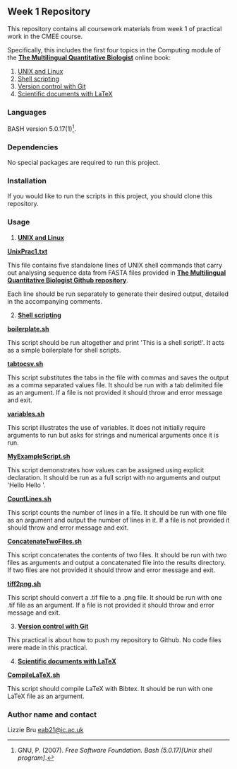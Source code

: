 ## **Week 1 Repository**

This repository contains all coursework materials from week 1 of practical work in the CMEE course.

Specifically, this includes the first four topics in the Computing module of the  [**The Multilingual Quantitative Biologist**](https://mhasoba.github.io/TheMulQuaBio/intro.html) online book:
1. [UNIX and Linux](https://mhasoba.github.io/TheMulQuaBio/notebooks/01-Unix.html#)
2. [Shell scripting](https://mhasoba.github.io/TheMulQuaBio/notebooks/02-ShellScripting.html)
3. [Version control with Git](https://mhasoba.github.io/TheMulQuaBio/notebooks/03-Git.html)
4. [Scientific documents with LaTeX](https://mhasoba.github.io/TheMulQuaBio/notebooks/04-LaTeX.html)


### **Languages**

BASH version 5.0.17(1)[^1].
[^1]: GNU, P. (2007). *Free Software Foundation. Bash (5.0.17)[Unix shell program]*.


### **Dependencies** 

No special packages are required to run this project.


### **Installation**

If you would like to run the scripts in this project, you should clone this repository.


### **Usage**

1. [**UNIX and Linux**](https://mhasoba.github.io/TheMulQuaBio/notebooks/01-Unix.html#)

[**UnixPrac1.txt**](code/UnixPrac1.txt)

This file contains five standalone lines of UNIX shell commands that carry out  analysing sequence data from FASTA files provided in [**The Multilingual Quantitative Biologist Github repository**](https://github.com/mhasoba/TheMulQuaBio).

 Each line should be run separately to generate their desired output, detailed in the accompanying comments.

2. [**Shell scripting**](https://mhasoba.github.io/TheMulQuaBio/notebooks/02-ShellScripting.html)

[**boilerplate.sh**](code/boilerplate.sh)

This script should be run altogether and print 'This is a shell script!'. It acts as a simple boilerplate for shell scripts.

[**tabtocsv.sh**](code/tabtocsv.sh)

This script substitutes the tabs in the file with commas and saves the output as a comma separated values file. It should be run with a tab delimited file as an argument. If a file is not provided it should throw and error message and exit.

[**variables.sh**](code/variables.sh)

This script illustrates the use of variables. It does not initially require arguments to run but asks for strings and numerical arguments once it is run.

[**MyExampleScript.sh**](code/MyExampleScript.sh)

This script demonstrates how values can be assigned using explicit declaration. It should be run as a full script with no arguments and output 
'Hello <user>
Hello <user>'.

[**CountLines.sh**](code/CountLines.sh)

This script counts the number of lines in a file. It should be run with one file as an argument and output the number of lines in it. If a file is not provided it should throw and error message and exit.

[**ConcatenateTwoFiles.sh**](code/ConcatenateTwoFiles.sh)

This script concatenates the contents of two files. It should be run with two files as arguments and output a concatenated file into the results directory. If two files are not provided it should throw and error message and exit.

[**tiff2png.sh**](code/tiff2png.sh)

This script should convert a .tif file to a .png file. It should be run with one .tif file as an argument. If a file is not provided it should throw and error message and exit.

3. [**Version control with Git**](https://mhasoba.github.io/TheMulQuaBio/notebooks/03-Git.html)

This practical is about how to push my repository to Github. No code files were made in this practical.

4. [**Scientific documents with LaTeX**](https://mhasoba.github.io/TheMulQuaBio/notebooks/04-LaTeX.html)

[**CompileLaTeX.sh**](code/CompileLaTeX.sh)

This script should compile LaTeX with Bibtex. It should be run with one LaTeX file as an argument. 


### Author name and contact

Lizzie Bru
eab21@ic.ac.uk